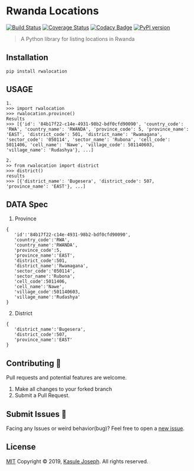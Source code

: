 # Rwanda Locations 
[![Build Status](https://travis-ci.com/Kasulejoseph/Ahantu.svg?branch=master)](https://travis-ci.com/Kasulejoseph/Ahantu)
[![Coverage Status](https://coveralls.io/repos/github/Kasulejoseph/Ahantu/badge.svg?branch=tests)](https://coveralls.io/github/Kasulejoseph/Ahantu?branch=tests)
[![Codacy Badge](https://api.codacy.com/project/badge/Grade/8e6d206d92344ce881cc29241dea1929)](https://www.codacy.com/manual/Kasulejoseph/Ahantu?utm_source=github.com&amp;utm_medium=referral&amp;utm_content=Kasulejoseph/Ahantu&amp;utm_campaign=Badge_Grade)
[![PyPI version](https://badge.fury.io/py/rwalocation.svg)](https://badge.fury.io/py/rwalocation)
> A Python library for listing locations in Rwanda 

## Installation
```
pip install rwalocation
```
## USAGE
```
1.
>>> import rwalocation 
>>> rwalocation.province()
Results
>>> [{'id': '84b17f22-c14e-4931-98b2-bdf0cfd90090', 'country_code': 'RWA', 'country_name': 'RWANDA', 'province_code': 5, 'province_name': 'EAST', 'district_code': 501, 'district_name': 'Rwamagana', 'sector_code': '050114', 'sector_name': 'Rubona', 'cell_code': 5011406, 'cell_name': 'Nawe', 'village_code': 501140603, 'village_name': 'Rudashya'}, ...]

2. 
>> from rwalocation import district
>>> district()
results
>>> [{'district_name': 'Bugesera', 'district_code': 507, 'province_name': 'EAST'}, ...]

```
## DATA Spec
1. Province
```
{ 
   'id':'84b17f22-c14e-4931-98b2-bdf0cfd90090',
   'country_code':'RWA',
   'country_name':'RWANDA',
   'province_code':5,
   'province_name':'EAST',
   'district_code':501,
   'district_name':'Rwamagana',
   'sector_code':'050114',
   'sector_name':'Rubona',
   'cell_code':5011406,
   'cell_name':'Nawe',
   'village_code':501140603,
   'village_name':'Rudashya'
}
```
2. District
```
{ 
   'district_name':'Bugesera',
   'district_code':507,
   'province_name':'EAST'
}
```

## Contributing 🙏
Pull requests and potential features are welcome.
1. Make all changes to your forked branch
2. Submit a Pull Request.

## Submit Issues 🐛
Facing any Issues or weird behavior(bug)? Feel free to open a [new issue](https://github.com/Kasulejoseph/Ahantu/issues/new).

## License
[MIT](http://opensource.org/licenses/MIT)
Copyright &copy; 2019, [Kasule Joseph](https://github.com/Kasulejoseph). All rights reserved.
